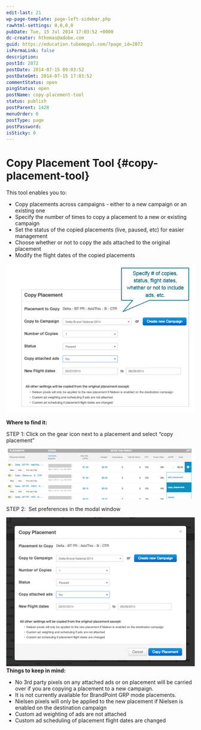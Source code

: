 ```yaml
---
edit-last: 21
wp-page-template: page-left-sidebar.php
rawhtml-settings: 0,0,0,0
pubDate: Tue, 15 Jul 2014 17:03:52 +0000
dc-creator: hthomas@adobe.com
guid: https://education.tubemogul.com/?page_id=2072
isPermaLink: false
description: 
postId: 2072
postDate: 2014-07-15 09:03:52
postDateGmt: 2014-07-15 17:03:52
commentStatus: open
pingStatus: open
postName: copy-placement-tool
status: publish
postParent: 1428
menuOrder: 0
postType: page
postPassword: 
isSticky: 0
---
```


# Copy Placement Tool {#copy-placement-tool}

This tool enables you to:

* Copy placements across campaigns - either to a new campaign or an existing one
* Specify the number of times to copy a placement to a new or existing campaign
* Set the status of the copied placements (live, paused, etc) for easier management
* Choose whether or not to copy the ads attached to the original placement
* Modify the flight dates of the copied placements

[ ![copy placement](assets/copy-placement.jpg)](assets/copy-placement.jpg)

**Where to find it:**

STEP 1:&nbsp;Click on the gear icon next to a placement and select “copy placement”

[ ![Where to find copy](assets/where-to-find-copy.png)](assets/where-to-find-copy.png)

STEP 2: &nbsp;Set preferences in the modal window

[ ![Set modal](assets/set-modal1.png)](assets/set-modal1.png)
**Things to keep in mind:**

* No 3rd&nbsp;party pixels on any attached ads or on placement will be carried over if you are copying a placement to a new&nbsp;campaign.
* It is not currently available for BrandPoint GRP mode placements.
* Nielsen pixels will only be applied to the new placement if Nielsen is enabled on the destination campaign
* Custom ad weighting of ads are not attached
* Custom ad scheduling of placement flight dates are changed

